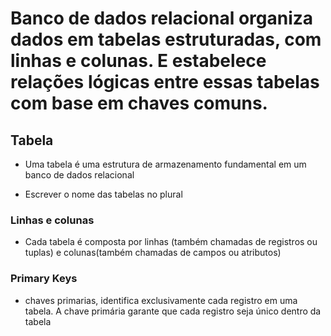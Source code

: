 # Banco de dados relacional organiza dados em tabelas estruturadas, com linhas e colunas. E estabelece relações lógicas entre essas tabelas com base em chaves comuns.

## Tabela
- Uma tabela é uma estrutura de armazenamento fundamental em um banco de dados relacional

- Escrever o nome das tabelas no plural

### Linhas e colunas
- Cada tabela é composta por linhas (também chamadas de registros ou tuplas) e colunas(também chamadas de campos ou atributos)

### Primary Keys
- chaves primarias, identifica exclusivamente cada registro em uma tabela. A chave primária garante que cada registro seja único dentro da tabela
